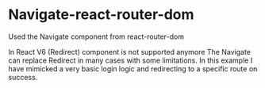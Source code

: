 # Navigate-react-router-dom
Used the Navigate component from react-router-dom

In React V6 (Redirect) component is not supported anymore
The Navigate can replace Redirect in many cases with some limitations.
In this example I have mimicked a very basic login logic and redirecting to a specific route on success.
